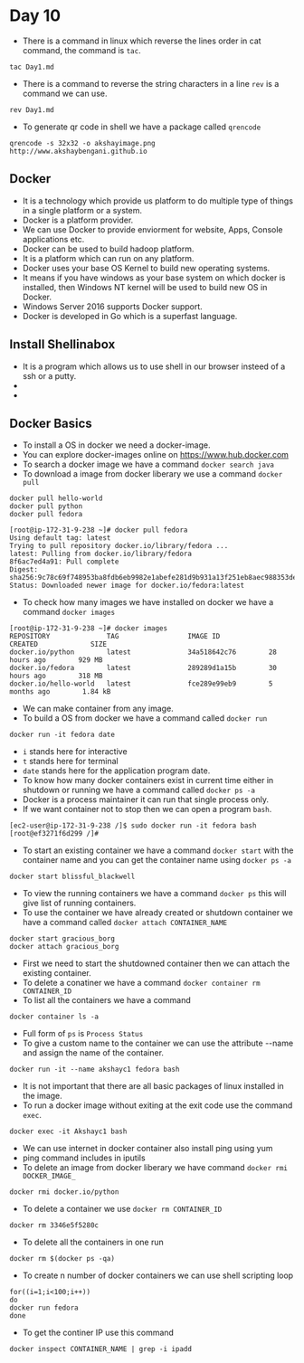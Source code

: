 # Day 10

*   There is a command in linux which reverse the lines order in cat command, the command is ```tac```.
```
tac Day1.md
```
*   There is a command to reverse the string characters in a line ```rev``` is a command we can use.
```
rev Day1.md
```
*   To generate qr code in shell we have a package called ```qrencode```
```
qrencode -s 32x32 -o akshayimage.png
http://www.akshaybengani.github.io
```
## Docker
*   It is a technology which provide us platform to do multiple type of things in a single platform or a system.
*   Docker is a platform provider.
*   We can use Docker to provide enviorment for website, Apps, Console applications etc.
*   Docker can be used to build hadoop platform.
*   It is a platform which can run on any platform.
*   Docker uses your base OS Kernel to build new operating systems. 
*   It means if you have windows as your base system on which docker is installed, then Windows NT kernel will be used to build new OS in Docker.
*   Windows Server 2016 supports Docker support.
*   Docker is developed in Go which is a superfast language.

## Install Shellinabox
*   It is a program which allows us to use shell in our browser insteed of a ssh or a putty.
*   
*   

## Docker Basics
*   To install a OS in docker we need a docker-image.
*   You can explore docker-images online on https://www.hub.docker.com
*   To search a docker image we have a command ```docker search java```
*   To download a image from docker liberary we use a command ```docker pull```
```
docker pull hello-world
docker pull python
docker pull fedora
```
```
[root@ip-172-31-9-238 ~]# docker pull fedora
Using default tag: latest
Trying to pull repository docker.io/library/fedora ...
latest: Pulling from docker.io/library/fedora
8f6ac7ed4a91: Pull complete
Digest: sha256:9c78c69f748953ba8fdb6eb9982e1abefe281d9b931a13f251eb8aec988353de
Status: Downloaded newer image for docker.io/fedora:latest
```
*   To check how many images we have installed on docker we have a command ```docker images```
```
[root@ip-172-31-9-238 ~]# docker images
REPOSITORY              TAG                 IMAGE ID            CREATED             SIZE
docker.io/python        latest              34a518642c76        28 hours ago        929 MB
docker.io/fedora        latest              289289d1a15b        30 hours ago        318 MB
docker.io/hello-world   latest              fce289e99eb9        5 months ago        1.84 kB
```
*   We can make container from any image.
*   To build a OS from docker we have a command called ```docker run```
```
docker run -it fedora date
```
*   ```i``` stands here for interactive
*   ```t``` stands here for terminal
*   ```date``` stands here for the application program date.
*   To know how many docker containers exist in current time either in shutdown or running we have a command called ```docker ps -a```
*   Docker is a process maintainer it can run that single process only.
*   If we want container not to stop then we can open a program ```bash```.
```
[ec2-user@ip-172-31-9-238 /]$ sudo docker run -it fedora bash
[root@ef3271f6d299 /]#
```
*   To start an existing container we have a command ```docker start``` with the container name and you can get the container name using ```docker ps -a```
```
docker start blissful_blackwell
```
*   To view the running containers we have a command ```docker ps``` this will give list of running containers.
*   To use the container we have already created or shutdown container we have a command called ```docker attach CONTAINER_NAME```
```
docker start gracious_borg
docker attach gracious_borg
```
*   First we need to start the shutdowned container then we can attach the existing container.
*   To delete a conatiner we have a command ```docker container rm CONTAINER_ID```
*   To list all the containers we have a command
```
docker container ls -a
```
*   Full form of ```ps``` is ```Process Status```
*   To give a custom name to the container we can use the attribute --name and assign the name of the container.
```
docker run -it --name akshayc1 fedora bash
```
*  It is not important that there are all basic packages of linux installed in the image.
*   To run a docker image without exiting at the exit code use the command ```exec```.
```
docker exec -it Akshayc1 bash
``` 
*   We can use internet in docker container also install ping using yum
*   ping command includes in iputils
*   To delete an image from docker liberary we have command ```docker rmi DOCKER_IMAGE_```
```
docker rmi docker.io/python
```
*   To delete a container we use ```docker rm CONTAINER_ID``` 
```
docker rm 3346e5f5280c
```
*   To delete all the containers in one run
```
docker rm $(docker ps -qa)
```
*    To create n number of docker containers we can use shell scripting loop
```
for((i=1;i<100;i++))
do
docker run fedora
done
```
*   To get the continer IP use this command
```
docker inspect CONTAINER_NAME | grep -i ipadd
```